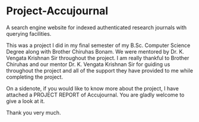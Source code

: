 # Project-Accujournal
A search engine website for indexed authenticated research journals with querying facilities.

This was a project I did in my final semester of my B.Sc. Computer Science Degree along with Brother Chiruhas Bonam.
We were mentored by Dr. K. Vengata Krishnan Sir throughout the project.
I am really thankful to Brother Chiruhas and our mentor Dr. K. Vengata Krishnan Sir for guiding us throughout the project and 
all of the support they have provided to me while completing the project.

On a sidenote, if you would like to know more about the project, I have attached a PROJECT REPORT of Accujournal.
You are gladly welcome to give a look at it.

Thank you very much.
